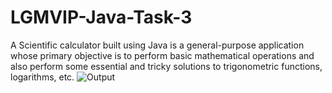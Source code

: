 # LGMVIP-Java-Task-3
A Scientific calculator built using Java is a general-purpose application whose primary objective is to perform basic mathematical operations and also perform some essential and tricky solutions to trigonometric functions, logarithms, etc. 
![Output](https://github.com/riteshyad/LGMVIP-Java-Task-3/assets/116359867/97b58b87-4e04-4a6b-9bba-22c55c2e8f55)
